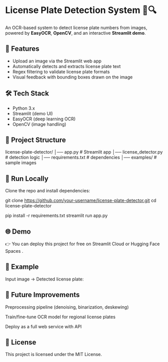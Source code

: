# License Plate Detection System 🚗🔍

An OCR-based system to detect license plate numbers from images, powered by **EasyOCR**, **OpenCV**, and an interactive **Streamlit demo**.

## 📌 Features
- Upload an image via the Streamlit web app
- Automatically detects and extracts license plate text
- Regex filtering to validate license plate formats
- Visual feedback with bounding boxes drawn on the image

## 🛠️ Tech Stack
- Python 3.x
- Streamlit (demo UI)
- EasyOCR (deep learning OCR)
- OpenCV (image handling)

## 📂 Project Structure
license-plate-detector/
│── app.py # Streamlit app
│── license_detector.py # detection logic
│── requirements.txt # dependencies
│── examples/ # sample images


## 🚀 Run Locally
Clone the repo and install dependencies:

git clone https://github.com/your-username/license-plate-detector.git
cd license-plate-detector

pip install -r requirements.txt
streamlit run app.py

## 🌐 Demo

👉 You can deploy this project for free on Streamlit Cloud
 or Hugging Face Spaces
.

## 📸 Example

Input image → Detected license plate:

## 🔮 Future Improvements

Preprocessing pipeline (denoising, binarization, deskewing)

Train/fine-tune OCR model for regional license plates

Deploy as a full web service with API

## 📜 License

This project is licensed under the MIT License.
